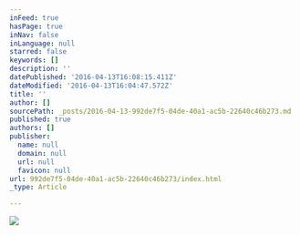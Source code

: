 ```yaml
---
inFeed: true
hasPage: true
inNav: false
inLanguage: null
starred: false
keywords: []
description: ''
datePublished: '2016-04-13T16:08:15.411Z'
dateModified: '2016-04-13T16:04:47.572Z'
title: ''
author: []
sourcePath: _posts/2016-04-13-992de7f5-04de-40a1-ac5b-22640c46b273.md
published: true
authors: []
publisher:
  name: null
  domain: null
  url: null
  favicon: null
url: 992de7f5-04de-40a1-ac5b-22640c46b273/index.html
_type: Article

---
```

![](https://s3-us-west-2.amazonaws.com/the-grid-img/p/c1e3e032b4952e8c2bee1e5e392c78e91e71f307.jpg)